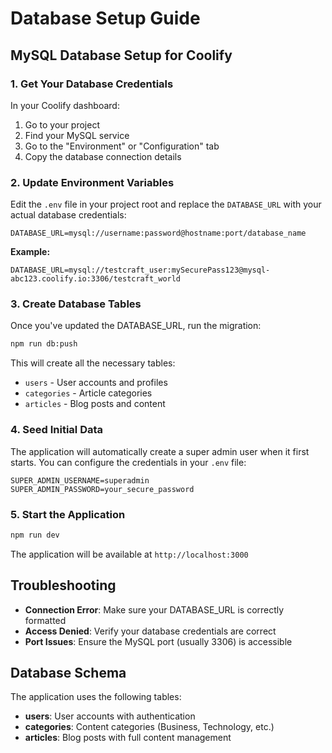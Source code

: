 # Database Setup Guide

## MySQL Database Setup for Coolify

### 1. Get Your Database Credentials

In your Coolify dashboard:

1. Go to your project
2. Find your MySQL service
3. Go to the "Environment" or "Configuration" tab
4. Copy the database connection details

### 2. Update Environment Variables

Edit the `.env` file in your project root and replace the `DATABASE_URL` with your actual database credentials:

```env
DATABASE_URL=mysql://username:password@hostname:port/database_name
```

**Example:**
```env
DATABASE_URL=mysql://testcraft_user:mySecurePass123@mysql-abc123.coolify.io:3306/testcraft_world
```

### 3. Create Database Tables

Once you've updated the DATABASE_URL, run the migration:

```bash
npm run db:push
```

This will create all the necessary tables:
- `users` - User accounts and profiles
- `categories` - Article categories
- `articles` - Blog posts and content

### 4. Seed Initial Data

The application will automatically create a super admin user when it first starts. You can configure the credentials in your `.env` file:

```env
SUPER_ADMIN_USERNAME=superadmin
SUPER_ADMIN_PASSWORD=your_secure_password
```

### 5. Start the Application

```bash
npm run dev
```

The application will be available at `http://localhost:3000`

## Troubleshooting

- **Connection Error**: Make sure your DATABASE_URL is correctly formatted
- **Access Denied**: Verify your database credentials are correct
- **Port Issues**: Ensure the MySQL port (usually 3306) is accessible

## Database Schema

The application uses the following tables:

- **users**: User accounts with authentication
- **categories**: Content categories (Business, Technology, etc.)
- **articles**: Blog posts with full content management